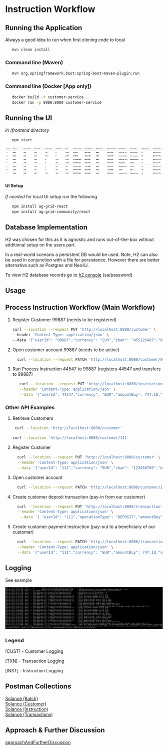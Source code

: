 # Instruction Workflow

## Running the Application

Always a good idea to run when first cloning code to local
``` bash
   mvn clean install
```

### Command line (Maven)
``` bash
   mvn org.springframework.boot:spring-boot-maven-plugin:run
```

### Command line (Docker [App only])
``` bash
   docker build -t customer-service . 
   docker run -p 8080:8080 customer-service
```

## Running the UI 

*In /frontend directory*
``` bash
   npm start
```

![Transaction Table](./TransactionTable.png)

#### UI Setup

*If needed* for local UI setup run the following
``` bash
   npm install ag-grid-react
   npm install ag-grid-community/react
```

## Database Implementation

H2 was chosen for this as it is agnostic and runs out-of-the-box without additional setup on the users part.

In a real-world scenario a persistent DB would be used. Note, H2 can also be used in conjunction with a file for persistence. However there are better alternative such as Postgres and Neo4J.

To view H2 database records go to [h2 console](http://localhost:8080/h2-console/) (sa/password)

## Usage

## Process Instruction Workflow (Main Workflow)

1. Register Customer 99887 (needs to be registered)
    ```bash
   curl --location --request PUT 'http://localhost:8080/customer' \
   --header 'Content-Type: application/json' \
   --data '{"userId": "99887","currency": "EUR","iban": "455125487","balance" : 2000.0,"accountStatus": "INACTIVE"}'
   ```
2. Open customer account 99887 (needs to be active)
    ```bash
      curl --location --request PATCH 'http://localhost:8080/customer/99887'
      ```
3. Run Process Instruction 44547 to 99887 (registers 44547 and transfers to 99887)
   ```bash
      curl --location --request PUT 'http://localhost:8080/instruction' \
      --header 'Content-Type: application/json' \
      --data '{"userId": 44547,"currency": "EUR","amountBuy": 747.10,"amountSell": 0.0,"balance": 2000,"originatingCountry": "IE","operationType": "INSTRUCTION","solanceFrom": "EUR","solanceTo": "GBP","amountBuy": 747.10,"amountSell": 1000.0,"beneficiaryId": "111","depositorId": "333","beneficiaryIban": "123456789","depositorIban": "123456789","rate": 0.7471,"paymentRef": "Invoice nr 12345","purposeRef" : "Payment Invoice","originatingCountry" : "FR","timePlaced" : "25-JUL-30 16:07:44"}'
      ```

### Other API Examples

1. Retrieve Customers
   ```bash
    curl --location 'http://localhost:8080/customer'
   ```
      ```bash
      curl --location 'http://localhost:8080/customer/111'
   ```
2. Register Customer
    ```bash
      curl --location --request PUT 'http://localhost:8080/customer' \
      --header 'Content-Type: application/json' \
      --data '{"userId": "111","currency": "EUR","iban": "123456789","balance" : 2000.0,"accountStatus": "INACTIVE"}'
   ```
3. Open customer account 
    ```bash
      curl --location --request PATCH 'http://localhost:8080/customer/111'
      ```
4. Create customer deposit transaction (pay-in from our customer)
    ```bash
      curl --location --request PUT 'http://localhost:8080/transaction' \
      --header 'Content-Type: application/json' \
       --data '{ "userId": "111","operationType": "DEPOSIT","amountBuy": 747.10,"amountSell": 0.0,"originatingCountry": "IE","solanceFrom": "EUR","solanceTo": "GBP","amount": 747.10,"beneficiaryId": "111","depositorId": "111","beneficiaryIban": "123456789","depositorIban": "123456789","rate": 0.7471,"paymentRef": "Invoice nr 12345","purposeRef" : "invoice payment"}'
   ```
5. Create customer payment instruction (pay-out to a beneficiary of our customer)
    ```bash
      curl --location --request PATCH 'http://localhost:8080/transaction' \
      --header 'Content-Type: application/json' \
      --data '{"userId": "111","currency": "EUR","amountBuy": 747.10,"amountSell": 0.0,"originatingCountry": "IE","operationType": "DEPOSIT_BENEFICIARY","currencyFrom": "EUR","currencyTo": "GBP","amount": 747.10,"beneficiaryId": "111","depositorId": "111","beneficiaryIban": "123456789","depositorIban": "123456789","rate": 0.7471,"paymentRef": "Invoice nr 12345","purposeRef" : "Payment Invoice"}'
   ```
   
## Logging

See example

![Logging Example](./logging.png)

### Legend

[CUST] - Customer Logging

[TXN] - Transaction Logging

[INST] - Instruction Logging

## Postman Collections
[Solance (Batch)](./Solance%20(Batch).postman_collection.json) <br/>
[Solance (Customer)](./Solance%20(Customer).postman_collection.json) <br/>
[Solance (Instruction)](./Solance%20(Instruction).postman_collection.json) <br/>
[Solance (Transactions)](./Solance%20(Transactions).postman_collection.json)

## Approach & Further Discussion

[approachAndFurtherDiscussion](./approachAndFurtherDiscussion.pdf)
